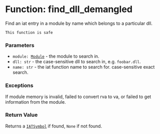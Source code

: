 # Function: find_dll_demangled

Find an iat entry in a module by name which belongs to a particular dll.

```admonish success title=""
This function is safe
```

### Parameters
- <code>module: [Module](../modules/objects-module.md)</code> - the module to search in.
- `dll: str` - the case-sensitive dll to search in, e.g. `foobar.dll`.
- `name: str` - the iat function name to search for. case-sensitive exact search.

### Exceptions
If module memory is invalid, failed to convert rva to va, or failed to get information from the module.

### Return Value
Returns a [`IATSymbol`](./objects-iatsymbol.md) if found, `None` if not found.
